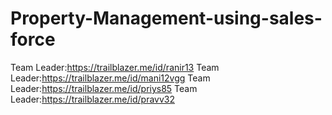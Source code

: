 # Property-Management-using-sales-force

Team Leader:https://trailblazer.me/id/ranir13
Team Leader:https://trailblazer.me/id/mani12vgg
Team Leader:https://trailblazer.me/id/priys85
Team Leader:https://trailblazer.me/id/pravv32
